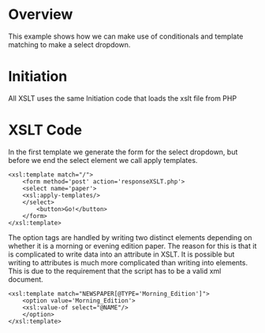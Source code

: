 # Overview
This example shows how we can make use of conditionals and template matching to make a select dropdown.

# Initiation
All XSLT uses the same Initiation code that loads the xslt file from PHP

# XSLT Code
In the first template we generate the form for the select dropdown, but before we end the select element we call apply templates. 

~~~
<xsl:template match="/">
	<form method='post' action='responseXSLT.php'>
	<select name='paper'>
	<xsl:apply-templates/>
	</select>
		<button>Go!</button>
	</form>
</xsl:template>	
~~~

The option tags are handled by writing two distinct elements depending on whether it is a morning or evening edition paper. 
The reason for this is that it is complicated to write data into an attribute in XSLT. It is possible but writing to attributes is much more complicated than writing into elements. This is due to the requirement that the script has to be a valid xml document.

~~~
<xsl:template match="NEWSPAPER[@TYPE='Morning_Edition']">
	<option value='Morning_Edition'>
	<xsl:value-of select="@NAME"/>
	</option>
</xsl:template>
~~~